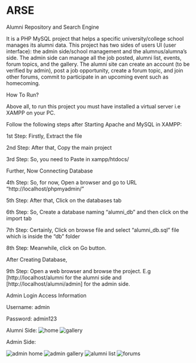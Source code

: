 
# ARSE
Alumni Repository and Search Engine

It is a PHP MySQL project that helps a specific university/college school manages its alumni data. This project has two sides of users UI (user interface): the admin side/school management and the alumnus/alumna’s side. The admin side can manage all the job posted, alumni list, events, forum topics, and the gallery. The alumni site can create an account (to be verified by admin), post a job opportunity, create a forum topic, and join other forums, commit to participate in an upcoming event such as homecoming.

How To Run?

Above all, to run this project you must have installed a virtual server i.e XAMPP on your PC.

Follow the following steps after Starting Apache and MySQL in XAMPP:

1st Step: Firstly, Extract the file

2nd Step: After that, Copy the main project 

3rd Step: So, you need to Paste in xampp/htdocs/

Further, Now Connecting Database

4th Step: So, for now, Open a browser and go to URL “http://localhost/phpmyadmin/”

5th Step: After that, Click on the databases tab

6th Step: So, Create a database naming “alumni_db” and then click on the import tab

7th Step: Certainly, Click on browse file and select “alumni_db.sql” file which is inside the “db” folder

8th Step: Meanwhile, click on Go button.

After Creating Database,

9th Step: Open a web browser and browse the project. E.g [http://localhost/alumni for the alumni side and [http://localhost/alumni/admin] for the admin side.

Admin Login Access Information

Username: admin

Password: admin123

Alumni Side:
![home](https://github.com/jayesh2k/ARSE/assets/107799307/db5c969b-d12b-4faf-abec-47d27357ce07)
![gallery](https://github.com/jayesh2k/ARSE/assets/107799307/d379518f-d357-42c4-b850-0e8caae581d7)

Admin Side:

![admin home](https://github.com/jayesh2k/ARSE/assets/107799307/fa697a07-508f-4a8f-b2e0-15b99e072df2)
![admin gallery](https://github.com/jayesh2k/ARSE/assets/107799307/2e05d189-1665-47f8-a7db-48354082372c)
![alumni list](https://github.com/jayesh2k/ARSE/assets/107799307/008aee4e-f57f-4cc9-9537-73633712b055)
![forums](https://github.com/jayesh2k/ARSE/assets/107799307/e8eabbc7-7829-462b-9fe5-bd58af1d0472)
